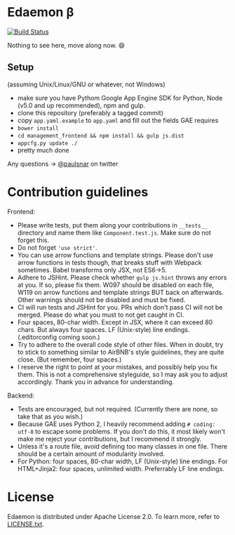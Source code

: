 # Edaemon β

[![Build Status](https://travis-ci.org/paulsnar/edaemon.svg)](https://travis-ci.org/paulsnar/edaemon)

Nothing to see here, move along now. :smile:

## Setup

(assuming Unix/Linux/GNU or whatever, not Windows)

* make sure you have Pythom Google App Engine SDK for Python, Node (v5.0 and up recommended), npm and gulp.
* clone this repository (preferably a tagged commit)
* copy `app.yaml.example` to `app.yaml` and fill out the fields GAE requires
* `bower install`
* `cd management_frontend && npm install && gulp js.dist`
* `appcfg.py update ./`
* pretty much done

Any questions → [@paulsnar](https://twitter.com/paulsnar) on twitter

# Contribution guidelines

Frontend:
* Please write tests, put them along your contributions in `__tests__` directory and name them like `Component.test.js`. Make sure do not forget this.
* Do not forget `'use strict'`.
* You can use arrow functions and template strings. Please don't use arrow functions in tests though, that breaks stuff with Webpack sometimes. Babel transforms only JSX, not ES6→5.
* Adhere to JSHint. Please check whether `gulp js.hint` throws any errors at you. If so, please fix them. W097 should be disabled on each file, W119 on arrow functions and template strings BUT back on afterwards. Other warnings should not be disabled and must be fixed.
* CI will run tests and JSHint for you. PRs which don't pass CI will not be merged. Please do what you must to not get caught in CI.
* Four spaces, 80-char width. Except in JSX, where it can exceed 80 chars. But always four spaces. LF (Unix-style) line endings. (.editorconfig coming soon.)
* Try to adhere to the overall code style of other files. When in doubt, try to stick to something similar to AirBNB's style guidelines, they are quite close. (But remember, four spaces.)
* I reserve the right to point at your mistakes, and possibly help you fix them. This is not a comprehensive styleguide, so I may ask you to adjust accordingly. Thank you in advance for understanding.

Backend:
* Tests are encouraged, but not required. (Currently there are none, so take that as you wish.)
* Because GAE uses Python 2, I heavily recommend adding `# coding: utf-8` to escape some problems. If you don't do this, it most likely won't make me reject your contributions, but I recommend it strongly.
* Unless it's a route file, avoid defining too many classes in one file. There should be a certain amount of modularity involved.
* For Python: four spaces, 80-char width, LF (Unix-style) line endings. For HTML+Jinja2: four spaces, unlimited width. Preferrably LF line endings.

# License

Edaemon is distributed under Apache License 2.0. To learn more, refer to
[LICENSE.txt](LICENSE.txt).
